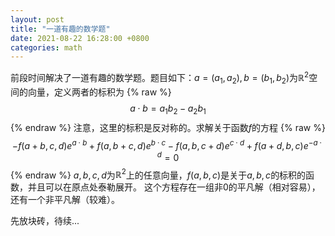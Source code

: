 ```yaml
---
layout: post
title: "一道有趣的数学题"
date: 2021-08-22 16:28:00 +0800
categories: math
---
```


前段时间解决了一道有趣的数学题。题目如下：$a=(a_1,a_2),b=(b_1,b_2)$为$\mathbb{R}^2$空间的向量，定义两者的标积为
{% raw %}
$$
a \cdot b = a_1 b_2 - a_2 b_1
$$
{% endraw %}
注意，这里的标积是反对称的。求解关于函数$f$的方程
{% raw %}
$$
-f(a+b,c,d) e^{a\cdot b} + f(a,b+c,d) e^{b\cdot c} - f(a,b,c+d) e^{c\cdot d} + f(a+d,b,c) e^{-a\cdot d} = 0
$$
{% endraw %}
$a,b,c,d$为$\mathbb{R}^2$上的任意向量，$f(a,b,c)$是关于$a,b,c$的标积的函数，并且可以在原点处泰勒展开。 这个方程存在一组非0的平凡解（相对容易），还有一个非平凡解（较难）。

先放块砖，待续...